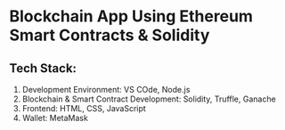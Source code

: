 #  Blockchain App Using Ethereum Smart Contracts & Solidity

## Tech Stack:
1. Development Environment: VS COde, Node.js
2. Blockchain & Smart Contract Development: Solidity, Truffle, Ganache
3. Frontend: HTML, CSS, JavaScript
4. Wallet: MetaMask

